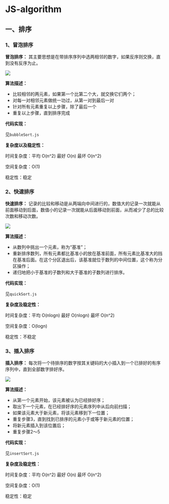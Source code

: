 # JS-algorithm
## 一、排序
### 1、冒泡排序

**冒泡排序：** 其主要思想是在带排序序列中选两相邻的数字，如果反序则交换，直到没有反序为止。

![](https://user-gold-cdn.xitu.io/2019/6/13/16b50e0885655016?imageslim)

**算法描述：** 

* 比较相邻的两元素，如果第一个比第二个大，就交换它们两个；
* 对每一对相邻元素做统一功过，从第一对到最后一对
* 针对所有元素重复以上步骤，除了最后一个
* 重复以上步骤，直到排序完成

**代码实现：**

 见`bubbleSort.js`

**复杂度以及稳定性：**

时间复杂度：平均 O(n^2) 最好 O(n)  最坏 O(n^2)

空间复杂度：O(1)

稳定性：稳定

### 2、快速排序

**快速排序：** 记录的比较和移动是从两端向中间进行的，数值大的记录一次就能从前面移动到后面，数值小的记录一次就能从后面移动到前面，从而减少了总的比较次数和移动次数。

![](https://user-gold-cdn.xitu.io/2019/6/13/16b511f9b8ce84a3?imageView2/0/w/1280/h/960/format/webp/ignore-error/1)

**算法描述：** 

* 从数列中挑出一个元素，称为“基准”；
* 重新排序数列，所有元素都比基准小的放在基准前面，所有元素比基准大的挡在基准后面。在这个分区退出后，该基准就位于数列的中间位置，这个称为分区操作；
* 递归地把小于基准的子数列和大于基准的子数列进行排序。

**代码实现：**

见`quickSort.js`

**复杂度及稳定性：**

时间复杂度：平均 O(nlogn) 最好 O(nlogn) 最坏 O(n^2) 

空间复杂度：O(logn)

稳定性：不稳定

### 3、插入排序

**插入排序：** 每次将一个待排序的数字按其关键码的大小插入到一个已排好的有序序列中，直到全部数字排好序。

![](https://user-gold-cdn.xitu.io/2019/6/13/16b51202f076f948?imageslim)

**算法描述：**

* 从第一个元素开始，该元素被认为已经排好序；
* 取出下一个元素，在已经排好序的元素序列中从后向前扫描；
* 如果该元素大于新元素，将该元素移到下一位置；
* 重复步骤3，直到找到已排序的元素小于或等于新元素的位置；
* 将新元素插入到该位置后；
* 重复步骤2～5

**代码实现：**

见`insertSort.js`

**复杂度及稳定性：**

时间复杂度：平均 O(n^2) 最好 O(n) 最坏 O(n^2)

空间复杂度：O(1)

稳定性：稳定